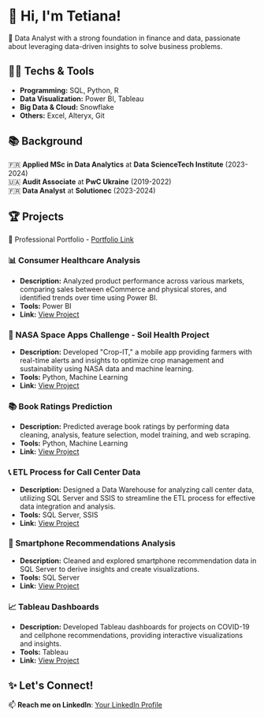 # 👋 Hi, I'm Tetiana!  
🔎 Data Analyst with a strong foundation in finance and data, passionate about leveraging data-driven insights to solve business problems.  

## 👩‍💻 Techs & Tools  
- **Programming:** SQL, Python, R  
- **Data Visualization:** Power BI, Tableau  
- **Big Data & Cloud:** Snowflake  
- **Others:** Excel, Alteryx, Git  

## 📚 Background  
🇫🇷 **Applied MSc in Data Analytics** at **Data ScienceTech Institute** (2023-2024)  
🇺🇦 **Audit Associate** at **PwC Ukraine** (2019-2022)  
🇫🇷 **Data Analyst** at **Solutionec** (2023-2024)  

## 🏆 Projects  

📂 Professional Portfolio - [Portfolio Link](https://tetianashchudla.github.io/Portfolio/)


### 📊 Consumer Healthcare Analysis  
- **Description:** Analyzed product performance across various markets, comparing sales between eCommerce and physical stores, and identified trends over time using Power BI.  
- **Tools:** Power BI  
- **Link:** [View Project](https://github.com/TetianaShchudla/CHC-data-PowerBI)  

### 🌱 NASA Space Apps Challenge - Soil Health Project  
- **Description:** Developed "Crop-IT," a mobile app providing farmers with real-time alerts and insights to optimize crop management and sustainability using NASA data and machine learning.  
- **Tools:** Python, Machine Learning  
- **Link:** [View Project](https://github.com/TetianaShchudla/hackathon)  

### 📚 Book Ratings Prediction  
- **Description:** Predicted average book ratings by performing data cleaning, analysis, feature selection, model training, and web scraping.  
- **Tools:** Python, Machine Learning  
- **Link:** [View Project](https://github.com/TetianaShchudla/Book-Ratings-Prediction-Project)  

### 📞 ETL Process for Call Center Data  
- **Description:** Designed a Data Warehouse for analyzing call center data, utilizing SQL Server and SSIS to streamline the ETL process for effective data integration and analysis.  
- **Tools:** SQL Server, SSIS  
- **Link:** [View Project](https://github.com/TetianaShchudla/ETL-project_Call-Center)  

### 📱 Smartphone Recommendations Analysis  
- **Description:** Cleaned and explored smartphone recommendation data in SQL Server to derive insights and create visualizations.  
- **Tools:** SQL Server  
- **Link:** [View Project](https://github.com/TetianaShchudla/Cellphones_Recomendations-SQL_Project)  

### 📈 Tableau Dashboards  
- **Description:** Developed Tableau dashboards for projects on COVID-19 and cellphone recommendations, providing interactive visualizations and insights.  
- **Tools:** Tableau  
- **Link:** [View Project](https://public.tableau.com/app/profile/tetiana.shchudla/vizzes)  

## ✨ Let's Connect!  
📫 **Reach me on LinkedIn**: [Your LinkedIn Profile](https://www.linkedin.com/in/tetiana-shchudla/)  
